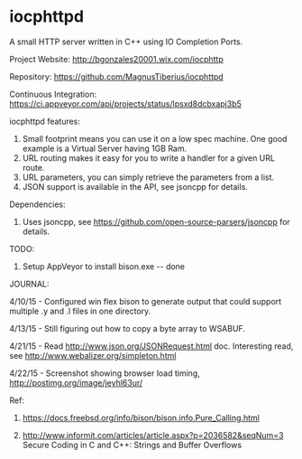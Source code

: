 # iocphttpd
A small HTTP server written in C++ using IO Completion Ports.

Project Website:
http://bgonzales20001.wix.com/iocphttp

Repository:
https://github.com/MagnusTiberius/iocphttpd

Continuous Integration:
https://ci.appveyor.com/api/projects/status/lpsxd8dcbxapj3b5

iocphttpd features:

1.  Small footprint means you can use it on a low spec machine. One good example is a Virtual Server having 1GB Ram.
2.  URL routing makes it easy for you to write a handler for a given URL route.
3.  URL parameters, you can simply retrieve the parameters from a list.
4.  JSON support is available in the API, see jsoncpp for details.


Dependencies:

1) Uses jsoncpp, see https://github.com/open-source-parsers/jsoncpp for details.

TODO:

1) Setup AppVeyor to install bison.exe  -- done

JOURNAL:

4/10/15 - Configured win flex bison to generate output that could support multiple .y and .l files in one directory.

4/13/15 - Still figuring out how to copy a byte array to WSABUF.

4/21/15 - Read http://www.json.org/JSONRequest.html doc. Interesting read, see http://www.webalizer.org/simpleton.html

4/22/15 - Screenshot showing browser load timing, http://postimg.org/image/jeyhl63ur/

Ref:

1) https://docs.freebsd.org/info/bison/bison.info.Pure_Calling.html

2) http://www.informit.com/articles/article.aspx?p=2036582&seqNum=3
   Secure Coding in C and C++: Strings and Buffer Overflows

